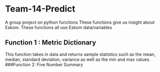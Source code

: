 # Team-14-Predict
A group project on python functions
These functions give us insight about Eskom.
These functions all use Eskom data/variables
## Function 1 : Metric Dictionary 
This function takes in data and returns sample statistics such as the mean, median, standard deviation, variance as well as the min
and max values.
###Function 2: Five Number Summary


